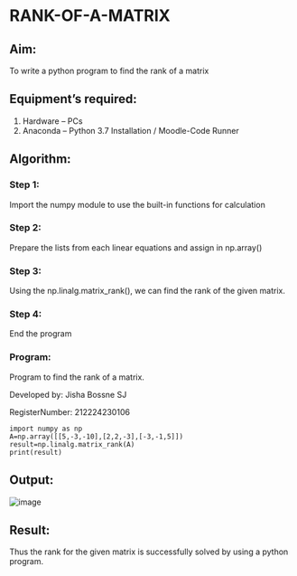 # RANK-OF-A-MATRIX
## Aim:
To write a python program to find the rank of a matrix
## Equipment’s required:
1. 	Hardware – PCs
2. 	Anaconda – Python 3.7 Installation / Moodle-Code Runner
## Algorithm:
### Step 1:
Import the numpy module to use the built-in functions for calculation

### Step 2:
Prepare the lists from each linear equations and assign in np.array()

### Step 3:
Using the np.linalg.matrix_rank(), we can find the rank of the given matrix.

### Step 4:
End the program

### Program:
Program to find the rank of a matrix.

Developed by: Jisha Bossne SJ

RegisterNumber: 212224230106
```
import numpy as np
A=np.array([[5,-3,-10],[2,2,-3],[-3,-1,5]])
result=np.linalg.matrix_rank(A)
print(result) 
```
## Output:

![image](https://github.com/user-attachments/assets/e0975679-d41b-4d7d-a364-186c13c79bc6)

## Result:
Thus the rank for the given matrix is successfully solved by  using a python program.

